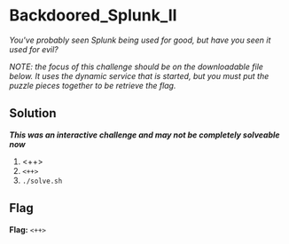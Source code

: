 # Backdoored_Splunk_II
*You've probably seen Splunk being used for good, but have you seen it used for evil?*

*NOTE: the focus of this challenge should be on the downloadable file below. It uses the dynamic service that is started, but you must put the puzzle pieces together to be retrieve the flag.*


## Solution
***This was an interactive challenge and may not be completely solveable now***

1. <++>
2. `<++>`
3. `./solve.sh`


## Flag
**Flag:** `<++>`

